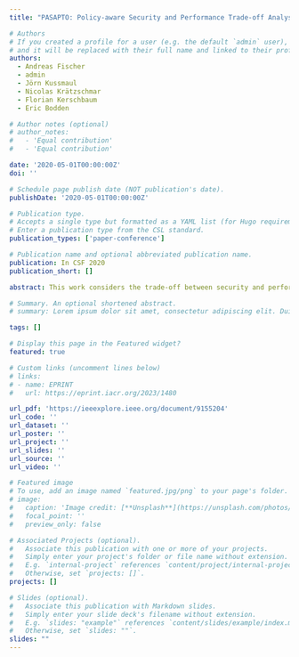 ```yaml
---
title: "PASAPTO: Policy-aware Security and Performance Trade-off Analysis--Computation on Encrypted Data with Restricted Leakage"

# Authors
# If you created a profile for a user (e.g. the default `admin` user), write the username (folder name) here
# and it will be replaced with their full name and linked to their profile.
authors:
  - Andreas Fischer
  - admin
  - Jörn Kussmaul
  - Nicolas Krätzschmar
  - Florian Kerschbaum
  - Eric Bodden

# Author notes (optional)
# author_notes:
#   - 'Equal contribution'
#   - 'Equal contribution'

date: '2020-05-01T00:00:00Z'
doi: ''

# Schedule page publish date (NOT publication's date).
publishDate: '2020-05-01T00:00:00Z'

# Publication type.
# Accepts a single type but formatted as a YAML list (for Hugo requirements).
# Enter a publication type from the CSL standard.
publication_types: ['paper-conference']

# Publication name and optional abbreviated publication name.
publication: In CSF 2020
publication_short: []

abstract: This work considers the trade-off between security and performance when revealing partial information about encrypted data computed on. The focus of our work is on information revealed through control flow side-channels when executing programs on encrypted data. We use quantitative information flow to measure security, running time to measure performance and program transformation techniques to alter the trade-off between the two. Combined with information flow policies, we perform a policy-aware security and performance trade-off (PASAPTO) analysis. We formalize the problem of PASAPTO analysis as an optimization problem, prove the NP-hardness of the corresponding decision problem and present two algorithms solving it heuristically. We implemented our algorithms and combined them with the Dataflow Authentication (DFAuth) approach for outsourcing sensitive computations. Our DFAuth Trade-off Analyzer (DFATA) takes Java Bytecode operating on plaintext data and an associated information flow policy as input. It outputs semantically equivalent program variants operating on encrypted data which are policy-compliant and approximately Pareto-optimal with respect to leakage and performance. We evaluated DFATA in a commercial cloud environment using Java programs, e.g., a decision tree program performing machine learning on medical data. The decision tree variant with the worst performance is 357% slower than the fastest variant. Leakage varies between 0% and 17% of the input.

# Summary. An optional shortened abstract.
# summary: Lorem ipsum dolor sit amet, consectetur adipiscing elit. Duis posuere tellus ac convallis placerat. Proin tincidunt magna sed ex sollicitudin condimentum.

tags: []

# Display this page in the Featured widget?
featured: true

# Custom links (uncomment lines below)
# links:
# - name: EPRINT
#   url: https://eprint.iacr.org/2023/1480

url_pdf: 'https://ieeexplore.ieee.org/document/9155204'
url_code: ''
url_dataset: ''
url_poster: ''
url_project: ''
url_slides: ''
url_source: ''
url_video: ''

# Featured image
# To use, add an image named `featured.jpg/png` to your page's folder.
# image:
#   caption: 'Image credit: [**Unsplash**](https://unsplash.com/photos/pLCdAaMFLTE)'
#   focal_point: ''
#   preview_only: false

# Associated Projects (optional).
#   Associate this publication with one or more of your projects.
#   Simply enter your project's folder or file name without extension.
#   E.g. `internal-project` references `content/project/internal-project/index.md`.
#   Otherwise, set `projects: []`.
projects: []

# Slides (optional).
#   Associate this publication with Markdown slides.
#   Simply enter your slide deck's filename without extension.
#   E.g. `slides: "example"` references `content/slides/example/index.md`.
#   Otherwise, set `slides: ""`.
slides: ""
---
```

